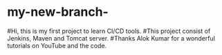 # my-new-branch-
#Hi, this is my first project to learn CI/CD tools. 
#This project consist of Jenkins, Maven and Tomcat server. 
#Thanks Alok Kumar for a wonderful tutorials on YouTube and the code. 
